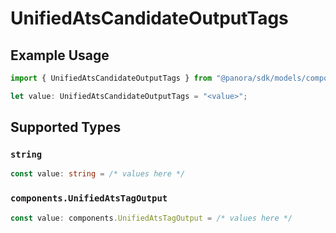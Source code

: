 # UnifiedAtsCandidateOutputTags

## Example Usage

```typescript
import { UnifiedAtsCandidateOutputTags } from "@panora/sdk/models/components";

let value: UnifiedAtsCandidateOutputTags = "<value>";
```

## Supported Types

### `string`

```typescript
const value: string = /* values here */
```

### `components.UnifiedAtsTagOutput`

```typescript
const value: components.UnifiedAtsTagOutput = /* values here */
```

